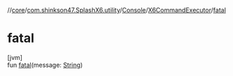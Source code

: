 //[core](../../../../index.md)/[com.shinkson47.SplashX6.utility](../../index.md)/[Console](../index.md)/[X6CommandExecutor](index.md)/[fatal](fatal.md)

# fatal

[jvm]\
fun [fatal](fatal.md)(message: [String](https://kotlinlang.org/api/latest/jvm/stdlib/kotlin/-string/index.html))
